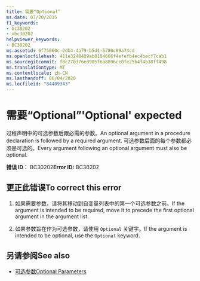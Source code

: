 ```yaml
---
title: 需要“Optional”
ms.date: 07/20/2015
f1_keywords:
- bc30202
- vbc30202
helpviewer_keywords:
- BC30202
ms.assetid: 6f75060c-2db4-4a79-b5d1-5780c09a74cd
ms.openlocfilehash: 411e3248409ab0184666f4efefb4ec4becf7cab1
ms.sourcegitcommit: f8c270376ed905f6a8896ce0fe25b4f4b38ff498
ms.translationtype: MT
ms.contentlocale: zh-CN
ms.lasthandoff: 06/04/2020
ms.locfileid: "84409343"
---
```

# <a name="optional-expected"></a><span data-ttu-id="71d58-102">需要“Optional”</span><span class="sxs-lookup"><span data-stu-id="71d58-102">'Optional' expected</span></span>
<span data-ttu-id="71d58-103">过程声明中的可选参数后跟必需的参数。</span><span class="sxs-lookup"><span data-stu-id="71d58-103">An optional argument in a procedure declaration is followed by a required argument.</span></span> <span data-ttu-id="71d58-104">可选参数后面的每个参数都必须是可选的。</span><span class="sxs-lookup"><span data-stu-id="71d58-104">Every argument following an optional argument must also be optional.</span></span>  
  
 <span data-ttu-id="71d58-105">**错误 ID：** BC30202</span><span class="sxs-lookup"><span data-stu-id="71d58-105">**Error ID:** BC30202</span></span>  
  
## <a name="to-correct-this-error"></a><span data-ttu-id="71d58-106">更正此错误</span><span class="sxs-lookup"><span data-stu-id="71d58-106">To correct this error</span></span>  
  
1. <span data-ttu-id="71d58-107">如果需要参数，请将其移动到自变量列表中的第一个可选参数之前。</span><span class="sxs-lookup"><span data-stu-id="71d58-107">If the argument is intended to be required, move it to precede the first optional argument in the argument list.</span></span>  
  
2. <span data-ttu-id="71d58-108">如果参数旨在作为可选参数，请使用 `Optional` 关键字。</span><span class="sxs-lookup"><span data-stu-id="71d58-108">If the argument is intended to be optional, use the `Optional` keyword.</span></span>  
  
## <a name="see-also"></a><span data-ttu-id="71d58-109">另请参阅</span><span class="sxs-lookup"><span data-stu-id="71d58-109">See also</span></span>

- [<span data-ttu-id="71d58-110">可选参数</span><span class="sxs-lookup"><span data-stu-id="71d58-110">Optional Parameters</span></span>](../../programming-guide/language-features/procedures/optional-parameters.md)
